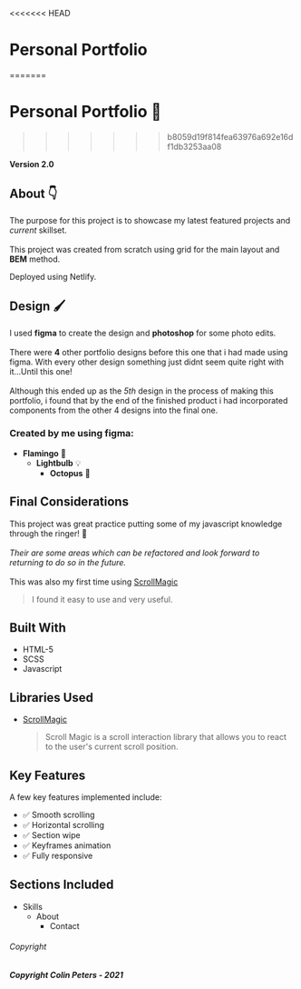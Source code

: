 <<<<<<< HEAD
# Personal Portfolio
=======
# Personal Portfolio :partying_face:
>>>>>>> b8059d19f814fea63976a692e16df1db3253aa08

**Version 2.0**

## About :point_down:

The purpose for this project is to showcase my latest featured projects and *current* skillset. 
<br>
<br>
This project was created from scratch using grid for the main layout and **BEM** method.
>
Deployed using Netlify.


## Design :paintbrush: 

I used **figma** to create the design and **photoshop** for some photo edits. 
<br>
<br>
There were **4** other portfolio designs before this one that i had made using figma. With every other design something just didnt seem quite right with it...Until this one!
<br>
<br>
Although this ended up as the *5th* design in the process of making this portfolio, i found that by the end of the finished product i had incorporated components from the other 4 designs into the final one.

### Created by me using figma:

- **Flamingo** :flamingo:
  - **Lightbulb** :bulb:
    - **Octopus** :octopus:

## Final Considerations

This project was great practice putting some of my javascript knowledge through the ringer! :boxing_glove: 
<br>
<br>
*Their are some areas which can be refactored and look forward to returning to do so in the future.*
<br>
<br>
This was also my first time using [ScrollMagic](https://scrollmagic.io/)
>I found it easy to use and very useful.

## Built With 

* HTML-5
* SCSS
* Javascript

## Libraries Used

* [ScrollMagic](https://scrollmagic.io/) <br>
   >Scroll Magic is a scroll interaction library that allows you to react to the user's current scroll position.

## Key Features

A few key features implemented include:
- :white_check_mark: Smooth scrolling
- :white_check_mark: Horizontal scrolling
- :white_check_mark: Section wipe
- :white_check_mark: Keyframes animation
- :white_check_mark: Fully responsive

## Sections Included

- Skills
  - About
    - Contact

###### Copyright

***Copyright Colin Peters - 2021***
